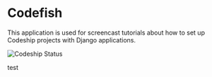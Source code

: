 Codefish
======================

This application is used for screencast tutorials about how to set up Codeship projects with Django applications.

![Codeship Status](https://www.codeship.io/projects/f6bca240-2ec0-0131-7427-22724940e61c/status)

test
